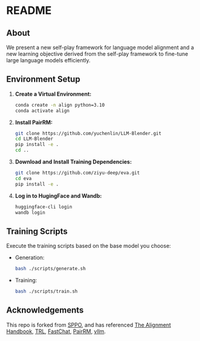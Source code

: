 
# README

## About
We present a new self-play framework for language model alignment and a new learning objective derived from the self-play framework to fine-tune large language models efficiently.


## Environment Setup
1. **Create a Virtual Environment:**
   ```bash
   conda create -n align python=3.10
   conda activate align
   ```

2. **Install PairRM:**
   ```bash
   git clone https://github.com/yuchenlin/LLM-Blender.git
   cd LLM-Blender
   pip install -e .
   cd ..
   ```

3. **Download and Install Training Dependencies:**
   ```bash
   git clone https://github.com/ziyu-deep/eva.git
   cd eva
   pip install -e .
   ```

4. **Log in to HugingFace and Wandb:**
   ```bash
   huggingface-cli login
   wandb login
   ```

## Training Scripts
Execute the training scripts based on the base model you choose:

- Generation:
  ```bash
  bash ./scripts/generate.sh
  ```

- Training:
  ```bash
  bash ./scripts/train.sh
  ```

<!-- ### Breakdown of Scripts:
1. **Generation:**
   ```bash
   python scripts/generate.py --model $MODEL --maxlen 2048 --output_dir $OUTPUT_DIR --prompts $PROMPTS
   ```
Main parameters:
- `model`: Specifies the model used for generation. In the first iteration, the model should be either `mistralai/Mistral-7B-Instruct-v0.2` or `meta-llama/Meta-Llama-3-8B-Instruct`.
- `maxlen`: Sets the token length for generation, defining the maximum number of tokens generated.
- `pairs`: Determines the number of generated samples per prompt, with a default setting of 5. Please note that changing this number is not supported by the overall pipeline.
- `output_dir`: Specifies the directory paths for saving intermediate results.
- `prompts`: Defines the set of prompts used for generation.
- `frac_len`: Enables the operation of vllm on multiple GPUs by dividing prompts into different fractions. `frac_len` defines the number of prompts in each fraction. For usage examples, see `generate.sh`.
- `data_frac`: Used in conjunction with `frac_len` for multi-GPU setups, `data_frac` indicates which fraction of the data the current GPU is processing. Refer to `generate.sh` for more details.


2. **Ranking:**
   ```bash
   python scripts/rank.py --output_dir $OUTPUT_DIR --prompts $PROMPTS
   ```
Main Parameters:
- `output_dir`: Specifies the directory paths where intermediate results are saved. Note that the default script attempts to push datasets to Hugging Face under the UCLA-AGI organization. You may need to adjust this to your organization, obtain write access for UCLA-AGI, or disable the `push_to_hub` command if necessary.
- `pairs`: Sets the number of generated samples per prompt, with a default of 5. Please note that other numbers are not supported by the overall pipeline.
- `frac_len`: This parameter is used to enable the use of PairRM on multiple GPUs by dividing prompts into different fractions. `frac_len` determines the number of prompts in each fraction. For usage examples, refer to `generate.sh`.
- `data_frac`: Similar to `frac_len`, this option is used for running PairRM on multiple GPUs. It specifies which fraction of the data the current GPU is processing. See `generate.sh` for examples.
- `prompts`: Defines the set of prompts used for generation.
- `gpu`: Indicates the GPU index used for ranking; it should match the `data_frac` parameter.

3. **Training:**
   ```bash
   bash scripts/pipeline.sh --model $MODEL --iter $ITER --dataset $DATASET --output_dir $OUTPUT_DIR --num 1
   ```
Main Parameters:
- model: The base model for training.
- dataset: The dataset used for training.
- output_dir: The name of the output model.
- num: The number of training epochs. -->

<!-- ## Evaluation
We adhere to the established guidelines for evaluation and utilize the following repositories:
- [AlpacaEval 2](https://github.com/tatsu-lab/alpaca_eval)
- [MT-Bench](https://github.com/lm-sys/FastChat/tree/main/fastchat/llm_judge)
- [HuggingFace Open LLM Leaderboard](https://huggingface.co/spaces/open-llm-leaderboard/open_llm_leaderboard)

We provide the model configurations used during AlpacaEval 2 in the `models_configs` directory. Please note that after the initial release of our model, we retrained it using a slightly modified prompt. The win rates observed post-retraining are comparable to the original results. -->


## Acknowledgements
This repo is forked from [SPPO](https://github.com/uclaml/sppo), and has referenced [The Alignment Handbook](https://github.com/huggingface/alignment-handbook), [TRL](https://github.com/huggingface/trl), [FastChat](https://github.com/lm-sys/FastChat), [PairRM](https://github.com/yuchenlin/LLM-Blender), [vllm](https://github.com/vllm-project/vllm).

